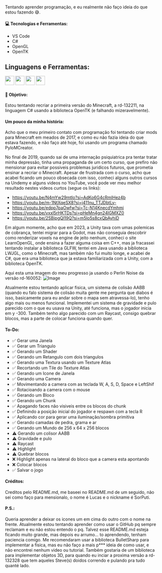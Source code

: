Tentando aprender programação, e eu realmente não faço ideia do que estou fazendo 😅.

#### 💻 Tecnologias e Ferramentas:

- VS Code
- C#
- OpenGL
- OpenTK

## **Linguagens e Ferramentas:**  

<code><img height="30" src="https://cdn.jsdelivr.net/gh/devicons/devicon@latest/icons/vscode/vscode-original.svg" /></code>
<code><img height="30" src="https://cdn.jsdelivr.net/gh/devicons/devicon@latest/icons/csharp/csharp-original.svg" /></code>
<code><img height="30" src="https://cdn.jsdelivr.net/gh/devicons/devicon@latest/icons/opengl/opengl-original.svg" /></code>
<code><img height="30" src="https://avatars.githubusercontent.com/u/5914736?s=280&v=4" /></code>

#### 🚀 Objetivo:

Estou tentando recriar a primeira versão do Minecraft, a rd-132211, na linguagem C# usando a biblioteca OpenTK (e falhando mizeravelmente).

#### Um pouco da minha história:

Acho que o meu primeiro contato com programação foi tentando criar mods para Minecraft em meados de 2017, e como eu não fazia ideia do que estava fazendo, e não faço até hoje, foi usando um programa chamado PyloMCreator.

No final de 2019, quando sai de uma internação psiquiatrica pra tentar tratar minha depressão, tinha uma propaganda de um certo curso, que prefiro não mensionar para evitar possiveis problemas juridicos futuros, que prometia ensinar a recriar o Minecraft. Apesar de frustrada com o curso, acho que acabei ficando um pouco obsecada com isso, conheci alguns outros cursos na Undemy e alguns videos no YouTube, você pode ver meu melhor resultado nestes videos curtos (segue os links):
- https://youtu.be/N4mYw29mtlo?si=AdKo6G4cRmIHez4b
- https://youtu.be/m-1NtXqeSX8?si=j411nu_TTJDbtLv-
- https://youtu.be/edpp7paOwfw?si=Tc-N14KnecdYmhmi
- https://youtu.be/vxxl5rHKTDs?si=pHeMn4gn24IGMXZ0
- https://youtu.be/2SBipgQl19Q?si=m5lo5s8cxQbAyhiD

Em algum momente, acho que em 2023, a Unity tava com umas polemicas de cobrança, tentei migrar para a Godot, mas não conseguia descobrir como renderizar voxels na engine de jeito nenhum, conheci o site LearnOpenGL, onde ensina a fazer alguma coisa em C++, mas ja fracassei tentando instalar a biblioteca GLFW, tentei em Java usando a biblioteca LWJGL, como o Minecraft, mas também não fui muito longe, e acabei de C#, que era uma biblioteca que ja estava familiarizada com a Unity, com a biblioteca OpenTK.

Aqui esta uma imagem do meu progresso ja usando o Perlin Noise da versão rd-160052:
![Image](https://github.com/user-attachments/assets/98b0d398-5293-4cb3-b65f-a12a5d807f08)

Atualmente estou tentando aplicar fisica, um sistema de colisão AABB (quando eu falo sistema de colisão muita gente me pergunta que diabos é isso, basicamente para eu andar sobre o mapa sem atravessa-lo), tenho algo mais ou menos funcional. Implementei um sistema de gravidade e pulo parecido com o que eu usava na Unity, até funciona, mas o jogador inicia em y -300. Também tenho algo parecido com um Raycast, consigo quebrar blocos, mas a parte de colocar funciona quando quer.

#### To-Do:

- ✅ Gerar uma Janela
- ✅ Gerar um Triangulo
- ✅ Gerando um Shader
- ✅ Gerando um Retangulo com dois triangulos
- ✅ Gerando uma Textura usando um Texture Atlas
- ✅ Recortando um Tile do Texture Atlas
- ✅ Gerando um Icone de Janela
- ✅ Gerando uma Camera
- ✅ Movimentando a camera com as teclada W, A, S, D, Space e LeftShif
- ✅ Rotacioando a camera com o mouse
- ✅ Gerando um Bloco
- ✅ Gerando um Chunk
- ✅ Apagando faces não visiveis entre os blocos do chunk
- ✅ Definindo a posição inicial do jogador e respawn com a tecla R
- ✅ Aplicando cor para gerar uma iluminação/sombra primitiva
- ✅ Gerando camadas de pedra, grama e ar
- ✅ Gerando um Mundo de 256 x 64 x 256 blocos
- ⚠ Gerando um colisor AABB
- ⚠ Gravidade e pulo
- ⚠ Raycast
- ⚠ Highlight
- ⚠ Quebrar blocos
- ❌ Highlight apenas na lateral do bloco que a camera esta apontando
- ❌ Colocar blocos
- ✅ Salvar o jogo

#### Créditos:

Creditos pelo README.md, me baseei no README.md de um seguido, não sei como faço para mensionalo, o nome é Lucas e o nickname é SorPuti.

#### P.S.:

Queria aprender a deixar os icones um em cima do outro com o nome na frente.
Atualmente estou tentando aprender como usar o GitHub pq sempre reclamam e eu não estou entendo o pq.
Talvez esse README.md esteja ficando muito grande, mas depois eu arrumo... to aprendendo, tenham paciencia comigo.
Me recomendaram usar a biblioteca BulletSharp para implementar a fisica, mas eu não faço a mais p*** ideia de como usar, e não encontrei nenhum video ou tutorial.
Também gostaria de um biblioteca para implementar objetos 3D, para quando eu inciar a proxima versão a rd-132328 que tem aqueles Steve(s) doidos correndo e pulando pra tudo quanté lado.
